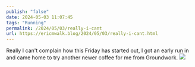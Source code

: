 ```yaml
---
publish: "false"
date: 2024-05-03 11:07:45
tags: "Running"
permalink: /2024/05/03/really-i-cant
url: https://ericmwalk.blog/2024/05/03/really-i-cant.html
---
```


Really I can't complain how this Friday has started out, I got an early run in and came home to try another newer coffee for me from Groundwork.
![](https://ericmwalk.blog/uploads/2024/img-8811.jpeg)